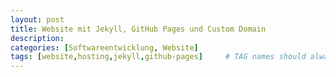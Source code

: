 ```yaml
---
layout: post
title: Website mit Jekyll, GitHub Pages und Custom Domain
description: 
categories: [Softwareentwicklung, Website]
tags: [website,hosting,jekyll,github-pages]     # TAG names should always be lowercase
---
```


# 